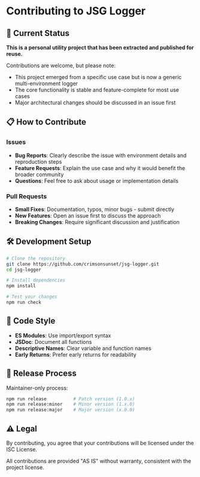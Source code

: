 # Contributing to JSG Logger

## 🎯 Current Status

**This is a personal utility project that has been extracted and published for reuse.** 

Contributions are welcome, but please note:
- This project emerged from a specific use case but is now a generic multi-environment logger
- The core functionality is stable and feature-complete for most use cases
- Major architectural changes should be discussed in an issue first

## 📋 How to Contribute

### Issues
- **Bug Reports**: Clearly describe the issue with environment details and reproduction steps
- **Feature Requests**: Explain the use case and why it would benefit the broader community
- **Questions**: Feel free to ask about usage or implementation details

### Pull Requests
- **Small Fixes**: Documentation, typos, minor bugs - submit directly
- **New Features**: Open an issue first to discuss the approach
- **Breaking Changes**: Require significant discussion and justification

## 🛠️ Development Setup

```bash
# Clone the repository
git clone https://github.com/crimsonsunset/jsg-logger.git
cd jsg-logger

# Install dependencies
npm install

# Test your changes
npm run check
```

## 📝 Code Style

- **ES Modules**: Use import/export syntax
- **JSDoc**: Document all functions
- **Descriptive Names**: Clear variable and function names
- **Early Returns**: Prefer early returns for readability

## 🔄 Release Process

Maintainer-only process:
```bash
npm run release          # Patch version (1.0.x)
npm run release:minor    # Minor version (1.x.0)
npm run release:major    # Major version (x.0.0)
```

## ⚠️ Legal

By contributing, you agree that your contributions will be licensed under the ISC License.

All contributions are provided "AS IS" without warranty, consistent with the project license.
